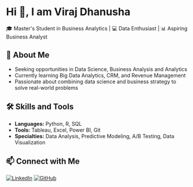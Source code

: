 
# Hi 👋, I am Viraj Dhanusha


🎓 Master's Student in Business Analytics | 💻 Data Enthusiast | 📊 Aspiring Business Analyst

## 🌟 About Me
- Seeking opportunities in Data Science, Business Analysis and Analytics
- Currently learning Big Data Analytics, CRM, and Revenue Management
- Passionate about combining data science and business strategy to solve real-world problems

## 🛠️ Skills and Tools
- **Languages:** Python, R, SQL
- **Tools:** Tableau, Excel, Power BI, Git
- **Specialties:** Data Analysis, Predictive Modeling, A/B Testing, Data Visualization

<!--## 📂 Featured Projects
- [📊 Marketing Campaign Analysis](#)
- [🔍 Big Data Processing](#)
- [📈 Retail Sales Prediction](#) -->

## 📫 Connect with Me
[![LinkedIn](https://img.shields.io/badge/LinkedIn-Connect-blue)](https://www.linkedin.com/in/viraj-dhanusha/)
[![GitHub](https://img.shields.io/badge/GitHub-Follow-lightgrey)](https://github.com/dhanusha123)

<!--
**dhanusha123/dhanusha123** is a ✨ _special_ ✨ repository because its `README.md` (this file) appears on your GitHub profile.

Here are some ideas to get you started:

- 🔭 I’m currently working on ...
- 🌱 I’m currently learning ...
- 👯 I’m looking to collaborate on ...
- 🤔 I’m looking for help with ...
- 💬 Ask me about ...
- 📫 How to reach me: ...
- 😄 Pronouns: ...
- ⚡ Fun fact: ...
-->
